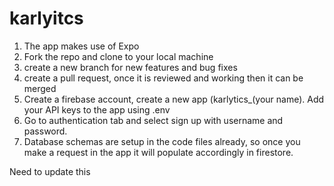 # karlyitcs


1. The app makes use of Expo
2. Fork the repo and clone to your local machine
3. create a new branch for new features and bug fixes
4. create a pull request, once it is reviewed and working then it can be merged
5. Create a firebase account, create a new app (karlytics_(your name). Add your API keys to the app using .env
6. Go to authentication tab and select sign up with username and password.
7. Database schemas are setup in the code files already, so once you make a request in the app it will populate accordingly in firestore.

Need to update this
